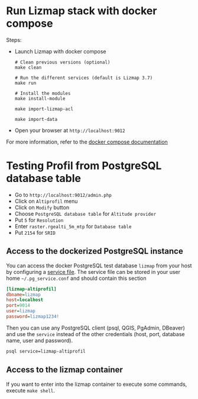 # Run Lizmap stack with docker compose

Steps:

- Launch Lizmap with docker compose
    ```
    # Clean previous versions (optional)
    make clean

    # Run the different services (default is Lizmap 3.7)
    make run

    # Install the modules
    make install-module

    make import-lizmap-acl

    make import-data
    ```

- Open your browser at `http://localhost:9012`

For more information, refer to the [docker compose documentation](https://docs.docker.com/compose/)

# Testing Profil from PostgreSQL database table

* Go to `http://localhost:9012/admin.php`
* Click on `Altiprofil` menu
* Click on `Modify` button
* Choose `PostgreSQL database table` for `Altitude provider`
* Put `5` for `Resolution`
* Enter `raster.rgealti_5m_mtp` for `Database table`
* Put `2154` for `SRID`

## Access to the dockerized PostgreSQL instance

You can access the docker PostgreSQL test database `lizmap` from your host by configuring a
[service file](https://docs.qgis.org/latest/en/docs/user_manual/managing_data_source/opening_data.html#postgresql-service-connection-file).
The service file can be stored in your user home `~/.pg_service.conf` and should contain this section

```ini
[lizmap-altiprofil]
dbname=lizmap
host=localhost
port=9014
user=lizmap
password=lizmap1234!
```

Then you can use any PostgreSQL client (psql, QGIS, PgAdmin, DBeaver) and use the `service`
instead of the other credentials (host, port, database name, user and password).

```bash
psql service=lizmap-altiprofil
```

## Access to the lizmap container

If you want to enter into the lizmap container to execute some commands,
execute `make shell`.
